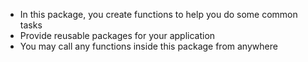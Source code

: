 - In this package, you create functions to help you do some common tasks
- Provide reusable packages for your application
- You may call any functions inside this package from anywhere